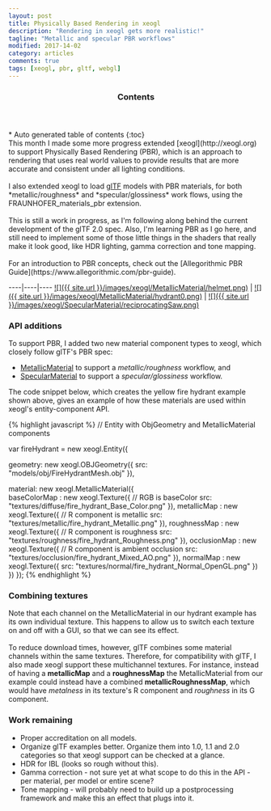 ```yaml
---
layout: post
title: Physically Based Rendering in xeogl
description: "Rendering in xeogl gets more realistic!"
tagline: "Metallic and specular PBR workflows"
modified: 2017-14-02
category: articles
comments: true
tags: [xeogl, pbr, gltf, webgl]
---
```


<section id="table-of-contents" class="toc">
  <header>
    <h3>Contents</h3>
  </header>
<div id="drawer" markdown="1">
*  Auto generated table of contents
{:toc}
</div>
</section><!-- /#table-of-contents -->
This month I made some more progress extended [xeogl](http://xeogl.org) to support Physically Based Rendering (PBR), which is an approach to rendering 
that uses real world values to provide results that are more accurate and consistent under all lighting conditions. 
<br><br>
I also extended xeogl to load <a href="https://github.com/KhronosGroup/glTF">glTF</a> models with PBR materials, for 
both *metallic/roughness* and *specular/glossiness* work flows, using the FRAUNHOFER_materials_pbr extension.
<br><br>
This is still a work in progress, as I'm following along behind the current development of the glTF 2.0 spec. Also, I'm learning PBR 
 as I go here, and still need to implement some of those little things in the shaders that really make it look good, like HDR lighting, 
gamma correction and tone mapping.
<br><br>
For an introduction to PBR concepts, check out the [Allegorithmic PBR Guide](https://www.allegorithmic.com/pbr-guide).
<br>

----|----|----
[![]({{ site.url }}/images/xeogl/MetallicMaterial/helmet.png)](http://xeogl.org/examples/#importing_gltf_pbr) | [![]({{ site.url }}/images/xeogl/MetallicMaterial/hydrant0.png)](http://xeogl.org/examples/#materials_metallic_fireHydrant) | [![]({{ site.url }}/images/xeogl/SpecularMaterial/reciprocatingSaw.png)](http://xeogl.org/examples/#effects_zspace_ReciprocatingSaw)

### API additions

To support PBR, I added two new material component types to xeogl, which closely follow glTF's PBR spec:
 
 * [MetallicMaterial](http://xeogl.org/docs/classes/MetallicMaterial.html) to support a *metallic/roughness* workflow, and 
 * [SpecularMaterial](http://xeogl.org/docs/classes/SpecularMaterial.html) to support a *specular/glossiness* workflow.  
  
The code snippet below, which creates the yellow fire hydrant example shown above, gives an example of how these 
materials are used within xeogl's entity-component API. 

{% highlight javascript %}
// Entity with ObjGeometry and MetallicMaterial components
 
var fireHydrant = new xeogl.Entity({

   geometry: new xeogl.OBJGeometry({
       src: "models/obj/FireHydrantMesh.obj"
   }),

   material: new xeogl.MetallicMaterial({        
       baseColorMap : new xeogl.Texture({  // RGB is baseColor
           src: "textures/diffuse/fire_hydrant_Base_Color.png"
       }),
       metallicMap : new xeogl.Texture({   // R component is metallic
           src: "textures/metallic/fire_hydrant_Metallic.png"
       }),
       roughnessMap : new xeogl.Texture({  // R component is roughness
           src: "textures/roughness/fire_hydrant_Roughness.png"
       }),
       occlusionMap : new xeogl.Texture({  // R component is ambient occlusion
           src: "textures/occlusion/fire_hydrant_Mixed_AO.png"
       }),
       normalMap : new xeogl.Texture({
           src: "textures/normal/fire_hydrant_Normal_OpenGL.png"
       })
   })
});
{% endhighlight %}

### Combining textures

Note that each channel on the MetallicMaterial in our hydrant example has its own individual texture. This happens to allow us to 
switch each texture on and off with a GUI, so that we can see its effect.
<br><br>
To reduce download times, however, glTF combines some material channels within the same textures. Therefore, for compatibility with glTF, 
I also made xeogl support these multichannel textures. For instance, instead of having a **metallicMap** and a **roughnessMap** the 
MetallicMaterial from our example could instead have a combined **metallicRoughnessMap**, which would have *metalness* in its 
texture's R component and *roughness* in its G component.  

### Work remaining

* Proper accreditation on all models.
* Organize glTF examples better. Organize them into 1.0, 1.1 and 2.0 categories so that xeogl support can be checked at a glance.
* HDR for IBL (looks so rough without this).
* Gamma correction - not sure yet at what scope to do this in the API - per material, per model or entire scene?
* Tone mapping - will probably need to build up a postprocessing framework and make this an effect that plugs into it.



 
 
 
 
     
 





